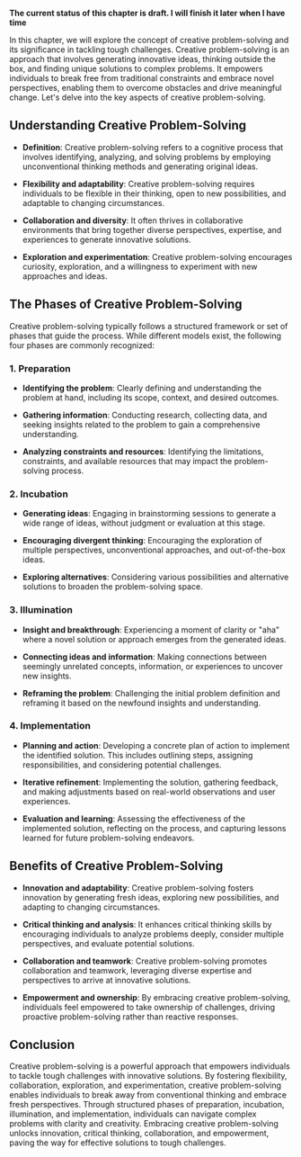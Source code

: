 **The current status of this chapter is draft. I will finish it later when I have time**

In this chapter, we will explore the concept of creative problem-solving and its significance in tackling tough challenges. Creative problem-solving is an approach that involves generating innovative ideas, thinking outside the box, and finding unique solutions to complex problems. It empowers individuals to break free from traditional constraints and embrace novel perspectives, enabling them to overcome obstacles and drive meaningful change. Let's delve into the key aspects of creative problem-solving.

Understanding Creative Problem-Solving
--------------------------------------

* **Definition**: Creative problem-solving refers to a cognitive process that involves identifying, analyzing, and solving problems by employing unconventional thinking methods and generating original ideas.

* **Flexibility and adaptability**: Creative problem-solving requires individuals to be flexible in their thinking, open to new possibilities, and adaptable to changing circumstances.

* **Collaboration and diversity**: It often thrives in collaborative environments that bring together diverse perspectives, expertise, and experiences to generate innovative solutions.

* **Exploration and experimentation**: Creative problem-solving encourages curiosity, exploration, and a willingness to experiment with new approaches and ideas.

The Phases of Creative Problem-Solving
--------------------------------------

Creative problem-solving typically follows a structured framework or set of phases that guide the process. While different models exist, the following four phases are commonly recognized:

### 1. Preparation

* **Identifying the problem**: Clearly defining and understanding the problem at hand, including its scope, context, and desired outcomes.

* **Gathering information**: Conducting research, collecting data, and seeking insights related to the problem to gain a comprehensive understanding.

* **Analyzing constraints and resources**: Identifying the limitations, constraints, and available resources that may impact the problem-solving process.

### 2. Incubation

* **Generating ideas**: Engaging in brainstorming sessions to generate a wide range of ideas, without judgment or evaluation at this stage.

* **Encouraging divergent thinking**: Encouraging the exploration of multiple perspectives, unconventional approaches, and out-of-the-box ideas.

* **Exploring alternatives**: Considering various possibilities and alternative solutions to broaden the problem-solving space.

### 3. Illumination

* **Insight and breakthrough**: Experiencing a moment of clarity or "aha" where a novel solution or approach emerges from the generated ideas.

* **Connecting ideas and information**: Making connections between seemingly unrelated concepts, information, or experiences to uncover new insights.

* **Reframing the problem**: Challenging the initial problem definition and reframing it based on the newfound insights and understanding.

### 4. Implementation

* **Planning and action**: Developing a concrete plan of action to implement the identified solution. This includes outlining steps, assigning responsibilities, and considering potential challenges.

* **Iterative refinement**: Implementing the solution, gathering feedback, and making adjustments based on real-world observations and user experiences.

* **Evaluation and learning**: Assessing the effectiveness of the implemented solution, reflecting on the process, and capturing lessons learned for future problem-solving endeavors.

Benefits of Creative Problem-Solving
------------------------------------

* **Innovation and adaptability**: Creative problem-solving fosters innovation by generating fresh ideas, exploring new possibilities, and adapting to changing circumstances.

* **Critical thinking and analysis**: It enhances critical thinking skills by encouraging individuals to analyze problems deeply, consider multiple perspectives, and evaluate potential solutions.

* **Collaboration and teamwork**: Creative problem-solving promotes collaboration and teamwork, leveraging diverse expertise and perspectives to arrive at innovative solutions.

* **Empowerment and ownership**: By embracing creative problem-solving, individuals feel empowered to take ownership of challenges, driving proactive problem-solving rather than reactive responses.

Conclusion
----------

Creative problem-solving is a powerful approach that empowers individuals to tackle tough challenges with innovative solutions. By fostering flexibility, collaboration, exploration, and experimentation, creative problem-solving enables individuals to break away from conventional thinking and embrace fresh perspectives. Through structured phases of preparation, incubation, illumination, and implementation, individuals can navigate complex problems with clarity and creativity. Embracing creative problem-solving unlocks innovation, critical thinking, collaboration, and empowerment, paving the way for effective solutions to tough challenges.
